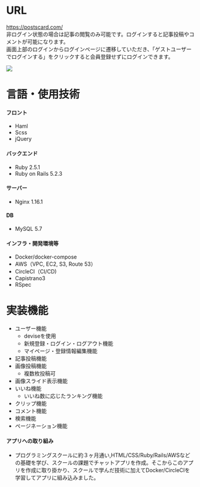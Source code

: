 # URL
https://postscard.com/<br>
非ログイン状態の場合は記事の閲覧のみ可能です。ログインすると記事投稿やコメントが可能になります。<br>
画面上部のログインからログインページに遷移していただき、「ゲストユーザーでログインする」をクリックすると会員登録せずにログインできます。

![](https://i.gyazo.com/1b21d9967dc96126fe6c58679471d394.jpg)


# 言語・使用技術

#### フロント
- Haml
- Scss
- jQuery

#### バックエンド
- Ruby 2.5.1
- Ruby on Rails 5.2.3

#### サーバー
- Nginx 1.16.1

#### DB
- MySQL 5.7

#### インフラ・開発環境等
- Docker/docker-compose
- AWS（VPC, EC2, S3, Route 53）
- CircleCI（CI/CD)
- Capistrano3
- RSpec

# 実装機能
- ユーザー機能
  - deviseを使用
  - 新規登録・ログイン・ログアウト機能
  - マイページ・登録情報編集機能
- 記事投稿機能
- 画像投稿機能
  - 複数枚投稿可
- 画像スライド表示機能
- いいね機能
  - いいね数に応じたランキング機能
- クリップ機能
- コメント機能
- 検索機能
- ページネーション機能

#### アプリへの取り組み
- プログラミングスクールに約３ヶ月通い,HTML/CSS/Ruby/Rails/AWSなどの基礎を学び、スクールの課題でチャットアプリを作成。そこからこのアプリを作成に取り掛かり、スクールで学んだ技術に加えてDocker/CircleCIを学習してアプリに組み込みました。

